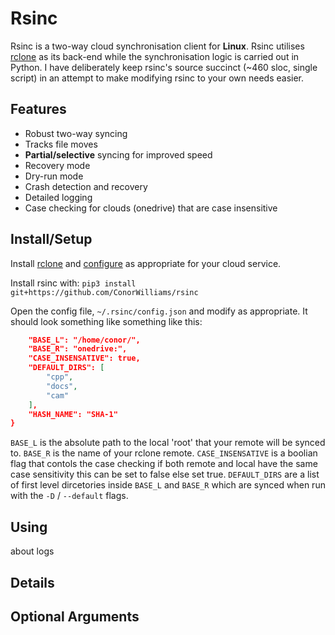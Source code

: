 # Rsinc

Rsinc is a two-way cloud synchronisation client for **Linux**. Rsinc utilises [rclone](https://github.com/ncw/rclone) as its back-end while the synchronisation logic is carried out in Python. I have deliberately keep rsinc's source succinct (\~460 sloc, single script) in an attempt to make modifying rsinc to your own needs easier.

## Features

* Robust two-way syncing 
* Tracks file moves
* **Partial/selective** syncing for improved speed
* Recovery mode
* Dry-run mode 
* Crash detection and recovery
* Detailed logging
* Case checking for clouds (onedrive) that are case insensitive

## Install/Setup

Install [rclone](https://github.com/ncw/rclone) and [configure](https://rclone.org/docs/) as appropriate for your cloud service.

Install rsinc with: `pip3 install git+https://github.com/ConorWilliams/rsinc` 

Open the config file, `~/.rsinc/config.json` and modify as appropriate. It should look something like something like this:
```json {
    "BASE_L": "/home/conor/",
    "BASE_R": "onedrive:",
    "CASE_INSENSATIVE": true,
    "DEFAULT_DIRS": [
        "cpp",
        "docs",
        "cam"
    ],
    "HASH_NAME": "SHA-1"
}
```

`BASE_L` is the absolute path to the local 'root' that your remote will be synced to. `BASE_R` is the name of your rclone remote. `CASE_INSENSATIVE` is a boolian flag that contols the case checking if both remote and local have the same case sensitivity this can be set to false else set true. `DEFAULT_DIRS` are a list of first level dircetories inside `BASE_L` and `BASE_R` which are synced when run with the `-D` / `--default` flags.


## Using

about logs

## Details

## Optional Arguments

